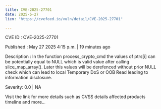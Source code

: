 ```yaml
---
title: CVE-2025-27701
date: 2025-5-27
lien: "https://cvefeed.io/vuln/detail/CVE-2025-27701"

---
```


CVE ID : CVE-2025-27701

Published :  May 27
2025
4:15 p.m. | 19 minutes ago

Description : In the function process_crypto_cmd
the values of ptrs[i] can be potentially equal to NULL which is valid value after calling slice_map_array(). Later this values will be derefenced without prior NULL check
which can lead to local Temporary DoS or OOB Read
leading to information disclosure.

Severity: 0.0 | NA

Visit the link for more details
such as CVSS details
affected products
timeline
and more...
